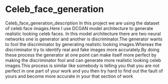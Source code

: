 # Celeb_face_generation
Celeb_face_generation_description
In this project we are using the dataset of celeb face images.Here I use DCGAN model architecture to generate realistic looking celeb faces.
In this model architecture there are two neural networks one is generator and another is discriminator.The generator wants to fool the discriminator by generating realistic looking images.Whereas the discriminator try to identify real and fake images more accurately.By doing these process the generator at one point can make itself more perfect by making the discriminator fool and can generate more realistic looking celeb images.This process is similar like somebody is telling you that you are not perfect in one part of your work and you then try hard to find out the fault of yours and become more accurate in your that section of work
